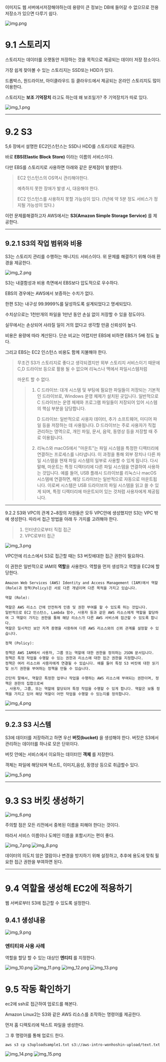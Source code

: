 이미지도 웹 서버에서저장해야하는데 용량이 큰 정보는 DB에 들어갈 수 없으므로 전용 저장소가 있으면 다루기 쉽다.

![img.png](img.png)

# 9.1 스토리지
스토리지는 데이터를 오랫동안 저장하는 것을 목적으로 제공되는 데이터 저장 장소이다.

가장 쉽게 찾아볼 수 있는 스토리지는 SSD또는 HDD가 있다.

드롭박스, 원드라이브, 아이클라우드 등 클라우드에서 제공되는 온라인 스토리지도 많이 이용한다.

스토리지는 **보조 기억장치** 라고도 하는데 왜 보조일가? 주 기억장치가 따로 있다.

![img_1.png](img_1.png)

---

# 9.2 S3
5,6 장에서 설명한 EC2인스턴스는 SSD나 HDD를 스토리지로 제공한다.

바로 **EBS(Elastic Block Store)** 이라는 이름의 서비스이다.

다만 EBS를 스토리지로 사용하면 아래와 같은 문제점이 발생한다.

> EC2 인스턴스의 OS역시 관리해야한다.
> 
> 예측하지 못한 장애가 발생 시, 대응해야 한다.
> 
> EC2 인스턴스를 사용하지 못할 가능성이 있다. (1년에 약 5분 정도 서비스가 정지될 가능성이 있다.)
> 

이런 문제를해결하고자 AWS에서는 **S3(Amazon Simple Storage Service)** 를 제공한다.

---

## 9.2.1 S3의 작업 범위와 비용
S3는 스토리지 관리를 수행하는 매니지드 서비스이다. 위 문제를 해결하기 위해 아래 환경을 제공한다.

![img_2.png](img_2.png)

S3는 내결함성과 비용 측면에서 EBS보다 압도적으로 우수하다.

EBS의 경우에는 AWS에서 보증하는 수치가 없다.

한편 S3는 내구성 99.9999%를 달성하도록 설계되었다고 명세되있다. 

수치상으로는 1천만개의 파일을 1만년 동안 손실 없이 저장할 수 있을 정도이다. 

실무에서는 손상되어 사라질 일이 거의 없다고 생각할 만큼 신뢰성이 높다.

비용은 용량에 따라 계산된다. 단순 비교는 어렵지만 EBS에 비하면 EBS가 5배 정도 높다.

그리고 EBS는 EC2 인스턴스 비용도 함께 지불해야 한다.

> 무조건 S3가 스토리지로 좋다고 생각되겠지만 외부 스토리지 서비스이기 때문에 C,D 드라이브 등으로 활용 될 수 없으며 리눅스나 맥에서 파일시스템처럼
> 
> 마운트 할 수 없다.
>> 1. C 드라이브: 대개 시스템 및 부팅에 필요한 파일들이 저장되는 기본적인 드라이브로, Windows 운영 체제가 설치된 곳입니다. 일반적으로 C 드라이브는 운영 체제와 프로그램 파일들이 저장되어 있어 시스템의 핵심 부분을 담당합니다.
>>
> >     D 드라이브: 일반적으로 사용자 데이터, 추가 소프트웨어, 미디어 파일 등을 저장하는 데 사용됩니다. D 드라이브는 주로 사용자가 직접 관리하는 영역으로, 개인 파일, 문서, 음악, 동영상 등을 저장할 때 주로 이용됩니다.
>>
> >
> > 2. 리눅스와 macOS에서 "마운트"는 파일 시스템을 특정한 디렉터리에 연결하는 프로세스를 나타냅니다. 이 과정을 통해 외부 장치나 다른 파일 시스템을 현재 파일 시스템의 일부로 사용할 수 있게 됩니다. 다시 말해, 마운트는 특정 디렉터리에 다른 파일 시스템을 연결하여 사용하는 것입니다.
> >     예를 들어, USB 플래시 드라이브를 리눅스나 macOS 시스템에 연결하면, 해당 드라이브는 일반적으로 자동으로 마운트됩니다. 이로써 시스템은 USB 드라이브의 파일 시스템을 읽고 쓸 수 있게 되며, 특정 디렉터리에 마운트되어 있는 것처럼 사용자에게 제공됩니다.
> > 

---

9.2.2 S3와 VPC의 관계
2~8장의 자원들은 모두 VPC안에 생성했지만 S3는 VPC 밖에 생성한다. 따라서 접근 방법을 아래 두 가지를 고려해야 한다.
> 1. 인터넷으로부터 직접 접근
> 2. VPC로부터 접근
>

![img_3.png](img_3.png)

VPC안에 리소스에서 S3로 접근할 때는 S3 버킷에대한 접근 권한이 필요하다. 

이 권한은 일반적으로 IAM의 **역할**을 사용한다. 역할을 먼저 생성하고 역할을 EC2에 할당한다.

~~~
Amazon Web Services (AWS) Identity and Access Management (IAM)에서 역할(Role)과 정책(Policy)은 서로 다른 개념이며 다른 목적을 가지고 있습니다.

역할 (Role):

역할은 AWS 리소스 간에 안전하게 인증 및 권한 부여를 할 수 있도록 하는 것입니다.
일반적으로 EC2 인스턴스, Lambda 함수, 사용자 등과 같은 AWS 리소스에게 역할을 할당하여 그 역할이 가지는 권한을 통해 해당 리소스가 다른 AWS 서비스에 접근할 수 있도록 합니다.
역할은 일시적인 보안 자격 증명을 사용하여 다른 AWS 리소스와의 신뢰 관계를 설정할 수 있습니다.

정책 (Policy):

정책은 AWS IAM에서 사용자, 그룹 또는 역할에 대한 권한을 정의하는 JSON 문서입니다.
정책은 특정 작업을 수행할 수 있는 권한과 리소스에 대한 접근 권한을 지정합니다.
정책은 여러 리소스와 사용자에게 연결될 수 있습니다. 예를 들어 특정 S3 버킷에 대한 읽기 및 쓰기 권한을 부여하는 정책을 만들 수 있습니다.

간단히 말해서, 역할은 특정한 업무나 작업을 수행하는 AWS 리소스에 부여되는 권한이며, 정책은 권한의 집합으로써
, 사용자, 그룹, 또는 역할에 할당되어 특정 작업을 수행할 수 있게 합니다. 역할은 보통 정책을 가지고 있어 해당 역할이 어떤 작업을 수행할 수 있는지를 정의합니다.
~~~

![img_4.png](img_4.png)

---


## 9.2.3 S3 시스템
S3에 데이터를 저장하려고 하면 우선 **버킷(bucket)** 을 생성해야 한다. 버킷은 S3에서 관리하는 데이터를 하나로 모은 단위이다.

버킷 안에는 서비스에서 이요하는 데이터인 **객체** 를 저장한다.

객체는 파일에 해당되며 텍스트, 이미지,음성, 동영상 등으로 취급할수 있다.

![img_5.png](img_5.png)

---

# 9.3 S3 버킷 생성하기
![img_6.png](img_6.png)

주의할 점은 모든 리전에서 중복된 이름을 피해야 한다는 것이다.

따라서 서비스 이름이나 도메인 이름을 포함시키는 편이 좋다.

![img_7.png](img_7.png)
![img_8.png](img_8.png)

데이터의 의도치 않은 열람이나 변경을 방지하기 위해 설정하고, 추후에 용도에 맞춰 필요한 접근 권한을 부여하면 된다.

---

# 9.4 역할을 생성해 EC2에 적용하기

웹 서버로부터 S3에 접근할 수 있도록 설정한다.

## 9.4.1 생성내용
![img_9.png](img_9.png)

### 엔티티와 사용 사례
역할을 할당 할 수 있는 대상인 **엔티티** 를 지정한다.

![img_10.png](img_10.png)
![img_11.png](img_11.png)
![img_12.png](img_12.png)
![img_13.png](img_13.png)

# 9.5 작동 확인하기
ec2에 ssh로 접근하여 업로드를 해본다.

Amazon Linux2는 S3와 같은 AWS 리소스를 조작하는 명령어를 제공한다.

먼저 홈 디렉토리에 텍스트 파일을 생성한다.

그 후 명렁어를 통해 업로드 한다.

~~~
aws s3 cp s3uploadsample1.txt s3://aws-intro-wonhoshin-upload/text.txt
~~~

![img_14.png](img_14.png)
![img_15.png](img_15.png)




